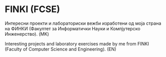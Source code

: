 # FINKI (FCSE)
Интересни проекти и лабораториски вежби изработени од моја страна на ФИНКИ (Факултет за Информатички Науки и Компјутерско Инженерство). (MK)




Interesting projects and laboratory exercises made by me from FINKI (Faculty of Computer Science and Engineering). (EN)

